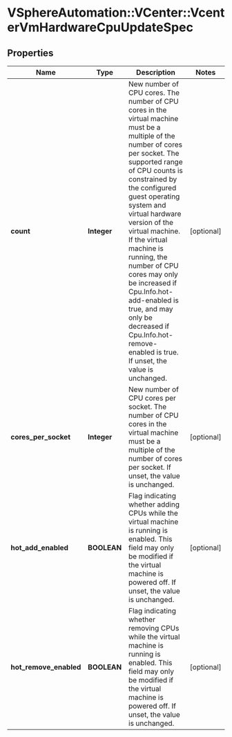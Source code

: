 # VSphereAutomation::VCenter::VcenterVmHardwareCpuUpdateSpec

## Properties
Name | Type | Description | Notes
------------ | ------------- | ------------- | -------------
**count** | **Integer** | New number of CPU cores. The number of CPU cores in the virtual machine must be a multiple of the number of cores per socket.   The supported range of CPU counts is constrained by the configured guest operating system and virtual hardware version of the virtual machine.    If the virtual machine is running, the number of CPU cores may only be increased if Cpu.Info.hot-add-enabled is true, and may only be decreased if Cpu.Info.hot-remove-enabled is true.  If unset, the value is unchanged. | [optional] 
**cores_per_socket** | **Integer** | New number of CPU cores per socket. The number of CPU cores in the virtual machine must be a multiple of the number of cores per socket. If unset, the value is unchanged. | [optional] 
**hot_add_enabled** | **BOOLEAN** | Flag indicating whether adding CPUs while the virtual machine is running is enabled.   This field may only be modified if the virtual machine is powered off.  If unset, the value is unchanged. | [optional] 
**hot_remove_enabled** | **BOOLEAN** | Flag indicating whether removing CPUs while the virtual machine is running is enabled.   This field may only be modified if the virtual machine is powered off.  If unset, the value is unchanged. | [optional] 


